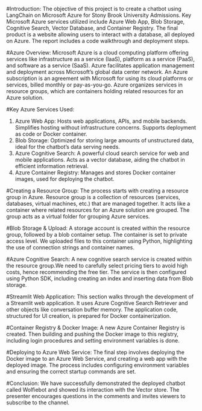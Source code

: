 #Introduction:
The objective of this project is to create a chatbot using LangChain on Microsoft Azure for Stony Brook University Admissions. Key Microsoft Azure services utilized include Azure Web App, Blob Storage, Cognitive Search, Vector Database, and Container Registry. The final product is a website allowing users to interact with a database, all deployed on Azure. The report includes a code walkthrough and deployment steps.

#Azure Overview:
Microsoft Azure is a cloud computing platform offering services like infrastructure as a service (IaaS), platform as a service (PaaS), and software as a service (SaaS). Azure facilitates application management and deployment across Microsoft’s global data center network. An Azure subscription is an agreement with Microsoft for using its cloud platforms or services, billed monthly or pay-as-you-go. Azure organizes services in resource groups, which are containers holding related resources for an Azure solution.

#Key Azure Services Used:
1. Azure Web App: Hosts web applications, APIs, and mobile backends. Simplifies hosting without infrastructure concerns. Supports deployment as code or Docker container.
2. Blob Storage: Optimized for storing large amounts of unstructured data, ideal for the chatbot’s data serving needs.
3. Azure Cognitive Search: A powerful cloud search service for web and mobile applications. Acts as a vector database, aiding the chatbot in efficient information retrieval.
4. Azure Container Registry: Manages and stores Docker container images, used for deploying the chatbot.

#Creating a Resource Group:
The process starts with creating a resource group in Azure. Resource group is a collection of resources (services, databases, virtual machines, etc.) that are managed together. It acts like a container where related resources for an Azure solution are grouped. The group acts as a virtual folder for grouping Azure services.

#Blob Storage & Upload:
A storage account is created within the resource group, followed by a blob container setup. The container is set to private access level. We uploaded files to this container using Python, highlighting the use of connection strings and container names.

#Azure Cognitive Search:
A new cognitive search service is created within the resource group.We need to carefully select pricing tiers to avoid high costs, hence recommending the free tier. The service is then configured using Python SDK, including creating an index and inserting data from Blob storage.

#Streamlit Web Application:
This section walks through the development of a Streamlit web application. It uses Azure Cognitive Search Retriever and other objects like conversation buffer memory. The application code, structured for UI creation, is prepared for Docker containerization.

#Container Registry & Docker Image:
A new Azure Container Registry is created. Then building and pushing the Docker image to this registry, including login procedures and setting environment variables is done.

#Deploying to Azure Web Service:
The final step involves deploying the Docker image to an Azure Web Service, and creating a web app with the deployed image. The process includes configuring environment variables and ensuring the correct startup commands are set.

#Conclusion:
We have successfully demonstrated the deployed chatbot called Wolfiebot and showed its interaction with the Vector store. The presenter encourages questions in the comments and invites viewers to subscribe to the channel.

